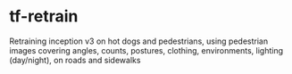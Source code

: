 # tf-retrain
Retraining inception v3 on hot dogs and pedestrians, using pedestrian images covering angles, counts, postures, clothing, environments, lighting (day/night), on roads and sidewalks
